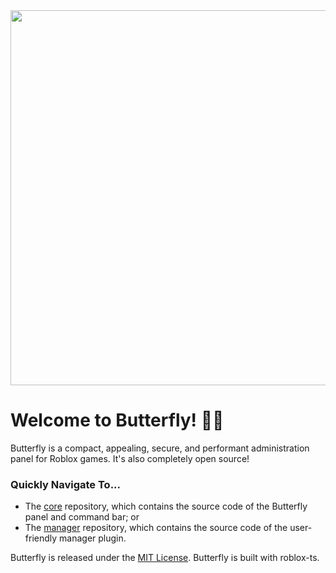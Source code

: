 <div align="center">

<img width="1600" height="600" alt="image" src="https://github.com/user-attachments/assets/c86b7d9f-97b5-4fc6-af06-dd2945416cb3" />

<div align="left">

# Welcome to Butterfly! 🦋✨

Butterfly is a compact, appealing, secure, and performant administration panel for Roblox games. It's also completely open source!

### Quickly Navigate To...
- The [core](https://github.com/butterfly-hq/core) repository, which contains the source code of the Butterfly panel and command bar; or
- The [manager](https://github.com/butterfly-hq/manager) repository, which contains the source code of the user-friendly manager plugin.

Butterfly is released under the [MIT License](https://opensource.org/license/mit). Butterfly is built with roblox-ts.
